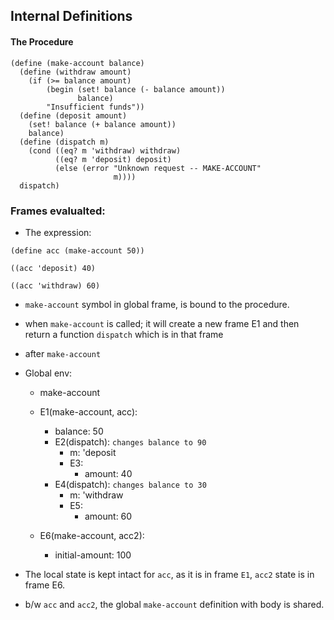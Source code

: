 ## Internal Definitions

#### The Procedure
```
(define (make-account balance)
  (define (withdraw amount)
    (if (>= balance amount)
        (begin (set! balance (- balance amount))
               balance)
        "Insufficient funds"))
  (define (deposit amount)
    (set! balance (+ balance amount))
    balance)
  (define (dispatch m)
    (cond ((eq? m 'withdraw) withdraw)
          ((eq? m 'deposit) deposit)
          (else (error "Unknown request -- MAKE-ACCOUNT"
                       m))))
  dispatch)
```

### Frames evalualted:
- The expression:
```
(define acc (make-account 50))

((acc 'deposit) 40)

((acc 'withdraw) 60)
```

- `make-account` symbol in global frame, is bound to the procedure.

- when `make-account` is called; it will create a new frame E1 and then return a function `dispatch` which is in that frame

- after `make-account`

- Global env:
  - make-account
  - E1(make-account, acc):
    - balance: 50
    - E2(dispatch): `changes balance to 90`
      - m: 'deposit
      - E3:
        - amount: 40
    - E4(dispatch): `changes balance to 30`
      - m: 'withdraw
      - E5:
        - amount: 60

  - E6(make-account, acc2):
    - initial-amount: 100

- The local state is kept intact for `acc`, as it is in frame `E1`, `acc2` state is in frame E6.

- b/w `acc` and `acc2`, the global `make-account` definition with body is shared.
